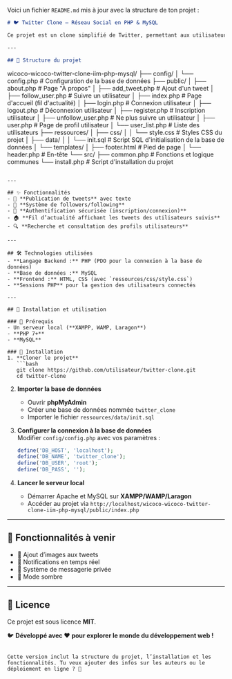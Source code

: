 Voici un fichier `README.md` mis à jour avec la structure de ton projet :  

```md
# 🐦 Twitter Clone – Réseau Social en PHP & MySQL  

Ce projet est un clone simplifié de Twitter, permettant aux utilisateurs de publier des tweets, suivre d'autres utilisateurs et interagir avec le contenu. Il est développé en **PHP** avec une base de données **MySQL**, offrant une expérience fluide et dynamique.

---

## 📂 Structure du projet  
```
wicoco-wicoco-twitter-clone-iim-php-mysql/
├── config/
│   └── config.php               # Configuration de la base de données
├── public/
│   ├── about.php                # Page "À propos"
│   ├── add_tweet.php            # Ajout d'un tweet
│   ├── follow_user.php          # Suivre un utilisateur
│   ├── index.php                # Page d'accueil (fil d'actualité)
│   ├── login.php                # Connexion utilisateur
│   ├── logout.php               # Déconnexion utilisateur
│   ├── register.php             # Inscription utilisateur
│   ├── unfollow_user.php        # Ne plus suivre un utilisateur
│   ├── user.php                 # Page de profil utilisateur
│   └── user_list.php            # Liste des utilisateurs
├── ressources/
│   ├── css/
│   │   └── style.css            # Styles CSS du projet
│   ├── data/
│   │   └── init.sql             # Script SQL d'initialisation de la base de données
│   └── templates/
│       ├── footer.html          # Pied de page
│       └── header.php           # En-tête
└── src/
    ├── common.php               # Fonctions et logique communes
    └── install.php              # Script d'installation du projet
```

---

## ✨ Fonctionnalités  
- 📝 **Publication de tweets** avec texte  
- 👥 **Système de followers/following**  
- 🔐 **Authentification sécurisée (inscription/connexion)**  
- 🏠 **Fil d’actualité affichant les tweets des utilisateurs suivis**  
- 🔍 **Recherche et consultation des profils utilisateurs**  

---

## 🛠️ Technologies utilisées  
- **Langage Backend :** PHP (PDO pour la connexion à la base de données)  
- **Base de données :** MySQL  
- **Frontend :** HTML, CSS (avec `ressources/css/style.css`)  
- **Sessions PHP** pour la gestion des utilisateurs connectés  

---

## 📜 Installation et utilisation  

### 📌 Prérequis  
- Un serveur local (**XAMPP, WAMP, Laragon**)  
- **PHP 7+**  
- **MySQL**  

### 🔧 Installation  
1. **Cloner le projet**  
   ```bash
   git clone https://github.com/utilisateur/twitter-clone.git
   cd twitter-clone
   ```

2. **Importer la base de données**  
   - Ouvrir **phpMyAdmin**  
   - Créer une base de données nommée `twitter_clone`  
   - Importer le fichier `ressources/data/init.sql`  

3. **Configurer la connexion à la base de données**  
   Modifier `config/config.php` avec vos paramètres :  
   ```php
   define('DB_HOST', 'localhost');
   define('DB_NAME', 'twitter_clone');
   define('DB_USER', 'root');
   define('DB_PASS', '');
   ```

4. **Lancer le serveur local**  
   - Démarrer Apache et MySQL sur **XAMPP/WAMP/Laragon**  
   - Accéder au projet via `http://localhost/wicoco-wicoco-twitter-clone-iim-php-mysql/public/index.php`  

---

## 🚀 Fonctionnalités à venir  
- 📸 Ajout d’images aux tweets  
- 🔔 Notifications en temps réel  
- 📩 Système de messagerie privée  
- 🌙 Mode sombre  

---

## 📄 Licence  
Ce projet est sous licence **MIT**.  

🐦 **Développé avec ❤️ pour explorer le monde du développement web !**  
```

Cette version inclut la structure du projet, l’installation et les fonctionnalités. Tu veux ajouter des infos sur les auteurs ou le déploiement en ligne ? 🚀
